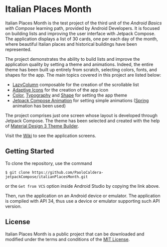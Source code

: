 # Italian Places Month

Italian Places Month is the test project of the third unit of the *Android Basics with Compose* learning path, provided by Android Developers. It is focused on building lists and improving the user interface with Jetpack Compose. The application displays a list of 30 cards, one per each day of the month, where beautiful Italian places and historical buildings have been represented.

The project demonstrates the ability to build lists and improve the application quality by setting a theme and animations. Indeed, the entire theme has been built up entirely from scratch, selecting colors, fonts, and shapes for the app. The main topics covered in this project are listed below:

* [LazyColumn](https://developer.android.com/reference/kotlin/androidx/compose/foundation/lazy/package-summary#LazyColumn(androidx.compose.ui.Modifier,androidx.compose.foundation.lazy.LazyListState,androidx.compose.foundation.layout.PaddingValues,kotlin.Boolean,androidx.compose.foundation.layout.Arrangement.Vertical,androidx.compose.ui.Alignment.Horizontal,androidx.compose.foundation.gestures.FlingBehavior,kotlin.Boolean,kotlin.Function1)) composable for the creation of the scrollable list
* [Adaptive Icons](https://developer.android.com/guide/practices/ui_guidelines/icon_design_adaptive) for the creation of the app icon
* [Color](https://m3.material.io/styles/color/overview), [Typography](https://m3.material.io/styles/typography/overview) and [Shape](https://m3.material.io/styles/shape/overview) for setting the app theme
* [Jetpack Compose Animation](https://developer.android.com/jetpack/compose/animation) for setting simple animations ([Spring](https://developer.android.com/jetpack/compose/animation/customize#spring) animation has been used)

The project comprises just one screen whose layout is developed through Jetpack Compose. The theme has been selected and created with the help of [Material Design 3 Theme Builder](https://m3.material.io/theme-builder#/custom).

Visit the [Wiki](https://github.com/PaoloCaldera-jetpackCompose/italianPlacesMonth/wiki) to see the application screens.


## Getting Started

To clone the repository, use the command
```
$ git clone https://github.com/PaoloCaldera-jetpackCompose/italianPlacesMonth.git
```
or the `Get from VCS` option inside Android Studio by copying the link above.

Then, run the application on an Android device or emulator. The application is compiled with API 34, thus use a device or emulator supporting such API version.


## License

Italian Places Month is a public project that can be downloaded and modified under the terms and conditions of the [MIT License](LICENSE).
